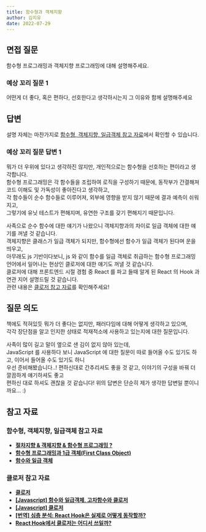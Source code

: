 ```yaml
---
title: 함수형과 객체지향
author: 김지유
date: 2022-07-29
---
```


## 면접 질문
함수형 프로그래밍과 객체지향 프로그래밍에 대해 설명해주세요.

### 예상 꼬리 질문 1
어떤게 더 좋다, 혹은 편하다, 선호한다고 생각하시는지 그 이유와 함께 설명해주세요

## 답변
설명 자체는 마찬가지로 [함수형, 객체지향, 일급객체 참고 자료](#함수형,-객체지향,-일급객체-참고-자료)에서 확인할 수 있습니다.

### 예상 꼬리 질문 답변 1
뭐가 더 우위에 있다고 생각하진 않지만, 개인적으로는 함수형을 선호하는 편이라고 생각합니다.  
함수형 프로그래밍은 각 함수들을 조립하여 로직을 구성하기 때문에, 동작부가 간결해져 코드 이해도 및 가독성이 좋아진다고 생각하고,  
각 함수들이 순수 함수들로 이루어져, 외부에 영향을 받지 않기 때문에 결과 예측이 쉬워지고,  
그렇기에 유닛 테스트가 편해지며, 유연한 구조를 갖기 편해지기 때문입니다.  

사족으로 순수 함수에 대한 얘기가 나왔으니 객체지향과의 차이로 일급 객체에 대한 얘기를 꺼낼 것 같습니다.  
객체지향은 클래스가 일급 객체가 되지만, 함수형에선 함수가 일급 객체가 된다며 운을 띄우고,  
아무래도 js 기반이다보니, js 와 같이 함수를 일급 객체로 취급하는 함수형 프로그래밍 언어에서 일어나는 현상인 클로저에 대한 얘기도 꺼낼 것 같습니다.  
클로저에 대해 프론트엔드 시절 경험 중 React 를 파고 들때 알게 된 React 의 Hook 과 연관 지어 설명드릴 것 같습니다.  
관련 내용은 [클로저 참고 자료](#클로저-참고-자료)를 확인해주세요!

## 질문 의도
책에도 적혀있듯 뭐가 더 좋다는 없지만, 패러다임에 대해 어떻게 생각하고 있으며,  
각각 장단점을 알고 인지한 상태로 적재적소에 사용하고 있는지에 대한 질문입니다.

사족이 많이 길고 말이 옆으로 샌 김이 없지 않아 있는데,  
JavaScript 를 사용하다 보니 JavaScript 에 대한 질문이 따로 들어올 수도 있기도 하고, 이어서 들어올 수도 있기도 하니  
우선 준비해봤습니다..! 편하신대로 간추리셔도 좋을 것 같고, 이야기의 구성을 바꿔 더 깔끔하게 얘기하셔도 좋고  
편하신 대로 하셔도 괜찮을 것 같습니다! 위의 답변은 단순히 제가 생각한 답변일 뿐이니까요... :)
  
## 참고 자료

### 함수형, 객체지향, 일급객체 참고 자료

- ****[절차지향 & 객체지향 & 함수형 프로그래밍 ?](https://velog.io/@majaeh43/%EC%A0%88%EC%B0%A8%EC%A7%80%ED%96%A5-%EA%B0%9D%EC%B2%B4%EC%A7%80%ED%96%A5-%ED%95%A8%EC%88%98%ED%98%95-%ED%94%84%EB%A1%9C%EA%B7%B8%EB%9E%98%EB%B0%8D)****
- **[함수형 프로그래밍과 1급 객체(First Class Object)](https://breakout-theworld.tistory.com/50)**
- ****[함수와 일급 객체](https://velog.io/@ursr0706/%EC%9D%BC%EA%B8%89-%EA%B0%9D%EC%B2%B4)****

### 클로저 참고 자료

- **[클로저](https://poiemaweb.com/js-closure)**
- **[[Javascript] 함수와 일급객체, 고차함수와 클로저](https://www.morolog.dev/entry/Javascript%EC%9D%98-%ED%95%A8%EC%88%98%EC%99%80-%EC%9D%BC%EA%B8%89%EA%B0%9D%EC%B2%B4-%EA%B3%A0%EC%B0%A8%ED%95%A8%EC%88%98%EC%99%80-%ED%81%B4%EB%A1%9C%EC%A0%80)**
- ****[[Javascript] 클로저](https://velog.io/@0seo8/JS-%ED%81%B4%EB%A1%9C%EC%A0%80)****
- ****[[번역] 심층 분석: React Hook은 실제로 어떻게 동작할까?](https://hewonjeong.github.io/deep-dive-how-do-react-hooks-really-work-ko/)****
- **[React Hook에서 클로저는 어디서 쓰일까?](https://talkwithcode.tistory.com/88)**

